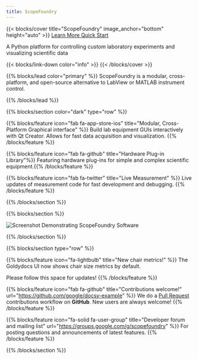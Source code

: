 ```yaml
---
title: ScopeFoundry
---
```


{{< blocks/cover title="ScopeFoundry" image_anchor="bottom" height="auto" >}}
<a class="btn btn-lg btn-primary me-3 mb-4" href="/docs/">
  Learn More <i class="fa-solid fa-list ms-2 "></i>
</a>
<a class="btn btn-lg btn-secondary me-3 mb-4" href="/docs/getting-started">
  Quick Start <i class="fas fa-arrow-alt-circle-right ms-2"></i>
</a>
<p class="lead mt-5">A Python platform for controlling custom laboratory experiments and visualizing scientific data

</p>
{{< blocks/link-down color="info" >}}
{{< /blocks/cover >}}

{{% blocks/lead color="primary" %}}
ScopeFoundry is a modular, cross-platform, and open-source alternative to LabView or MATLAB instrument control.

{{% /blocks/lead %}}


{{% blocks/section color="dark" type="row" %}}

{{% blocks/feature icon="fab fa-app-store-ios" title="Modular, Cross-Platform Graphical interface" %}}
Build lab equipment GUIs interactively with Qt Creator. Allows for fast data acquisition and visualization. {{% /blocks/feature %}}

{{% blocks/feature icon="fab fa-github" title="Hardware Plug-in Library"%}}
Featuring hardware plug-ins for simple and complex scientific equipment.{{% /blocks/feature %}}

{{% blocks/feature icon="fab fa-twitter" title="Live Measurement" %}}
Live updates of measurement code for fast development and debugging.
{{% /blocks/feature %}}


{{% /blocks/section %}}


{{% blocks/section %}}

  <img src="/sf-demo.png"
    alt="Screenshot Demonstrating ScopeFoundry Software"
    style="max-width: 100%; height: auto; margin: 0rem 0;">


{{% /blocks/section %}}


{{% blocks/section type="row" %}}



{{% blocks/feature icon="fa-lightbulb" title="New chair metrics!" %}}
The Goldydocs UI now shows chair size metrics by default.

Please follow this space for updates!
{{% /blocks/feature %}}


{{% blocks/feature icon="fab fa-github" title="Contributions welcome!" url="https://github.com/google/docsy-example" %}}
We do a [Pull Request](https://github.com/google/docsy-example/pulls) contributions workflow on **GitHub**. New users are always welcome!
{{% /blocks/feature %}}


{{% blocks/feature icon="fa-solid fa-user-group" title="Developer forum and mailing list" url="https://groups.google.com/g/scopefoundry" %}}
For posting questions and announcements of latest features.
{{% /blocks/feature %}}


{{% /blocks/section %}}
